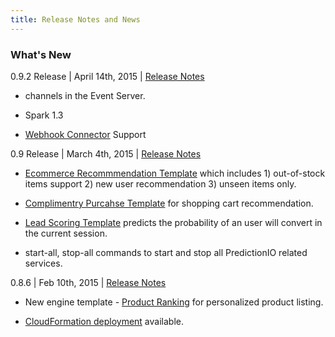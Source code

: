 ```yaml
---
title: Release Notes and News
---
```


### What's New
0.9.2 Release | April 14th, 2015 |  [Release Notes](https://predictionio.atlassian.net/jira/secure/ReleaseNote.jspa?projectId=10000&version=13500)


- channels in the Event Server.
 
- Spark 1.3 

- [Webhook Connector](http://docs.prediction.io/community/contribute-webhook/) Support


0.9 Release | March 4th, 2015 | [Release Notes](https://predictionio.atlassian.net/jira/secure/ReleaseNote.jspa?projectId=10000&version=13400)


- [Ecommerce Recommmendation Template](http://templates.prediction.io/repositories/7) which includes 1) out-of-stock items support 2) new user recommendation 3) unseen items only. 

- [Complimentry Purcahse Template](http://templates.prediction.io/repositories/11) for shopping cart recommendation.

- [Lead Scoring Template](http://templates.prediction.io/repositories/10) predicts the probability of an user will convert in the current session.

- start-all, stop-all commands to start and stop all PredictionIO related services. 

0.8.6 | Feb 10th, 2015 | [Release Notes](https://predictionio.atlassian.net/jira/secure/ReleaseNote.jspa?projectId=10000&version=13300)

- New engine template - [Product Ranking](/../templates/productranking/quickstart/) for personalized product listing. 

- [CloudFormation deployment](/../production/deploy-cloudformation/) available. 

